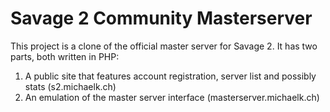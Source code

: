 Savage 2 Community Masterserver
===============================

This project is a clone of the official master server for Savage 2. It has two
parts, both written in PHP:

1. A public site that features account registration, server list and possibly
   stats (s2.michaelk.ch)
2. An emulation of the master server interface (masterserver.michaelk.ch)
